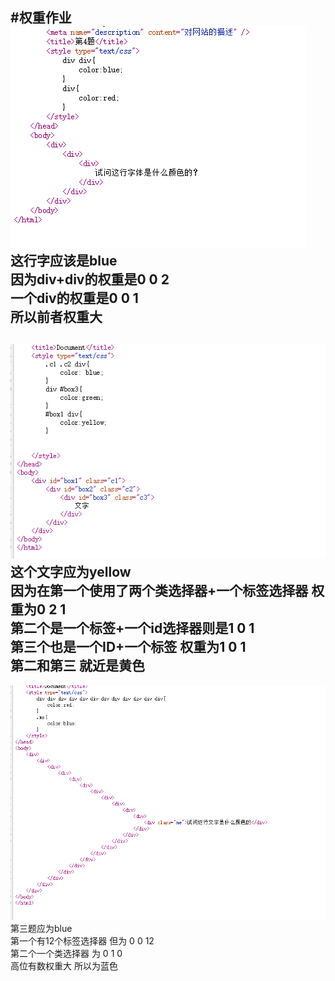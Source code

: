 #权重作业
![avatar](权重问题1.png)  
这行字应该是blue  
因为div+div的权重是0 0 2   
一个div的权重是0 0 1  
所以前者权重大
---
![avatar](权重问题2.png)  
这个文字应为yellow  
因为在第一个使用了两个类选择器+一个标签选择器 权重为0 2 1  
第二个是一个标签+一个id选择器则是1 0 1  
第三个也是一个ID+一个标签 权重为1 0 1  
第二和第三 就近是黄色
---
![avatar](权重问题3.png)
第三题应为blue  
第一个有12个标签选择器 但为 0 0 12  
第二个一个类选择器 为 0 1 0  
高位有数权重大 所以为蓝色
